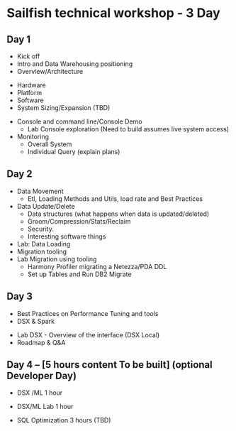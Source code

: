 # Sailfish technical workshop - 3 Day

## Day 1   
*	Kick off
*	Intro and Data Warehousing positioning
*	Overview/Architecture
   - Hardware
   -	Platform
   -	Software
   -	System Sizing/Expansion (TBD)
*	Console and command line/Console Demo
  	* Lab Console exploration (Need to build assumes live system access)
* Monitoring
    - Overall System
    - Individual Query (explain plans)

## Day 2
*	Data Movement
	- Etl, Loading Methods and Utils, load rate and Best Practices
* Data Update/Delete
  - Data structures (what happens when data is updated/deleted)
  - Groom/Compression/Stats/Reclaim
  - Security.
  - Interesting software things
* Lab: Data Loading   
*	Migration tooling
* Lab Migration using tooling
  - Harmony Profiler migrating a Netezza/PDA DDL
  - Set up Tables and Run DB2 Migrate

## Day 3
*	Best Practices on Performance Tuning and tools
*	DSX & Spark
  -	Lab DSX  - Overview of the interface (DSX Local)
-	Roadmap & Q&A  

## Day 4 – [5  hours content To be built] (optional Developer Day)
* DSX /ML 1 hour
 -	DSX/ML Lab 1 hour
*	SQL Optimization 3 hours (TBD)
